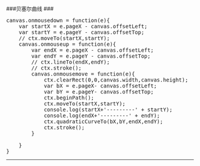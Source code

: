 ###贝塞尔曲线 ###
<pre>
canvas.onmousedown = function(e){
    var startX = e.pageX - canvas.offsetLeft;
    var startY = e.pageY - canvas.offsetTop;
    // ctx.moveTo(startX,startY);
    canvas.onmouseup = function(e){
        var endX = e.pageX - canvas.offsetLeft;
        var endY = e.pageY - canvas.offsetTop;
        // ctx.lineTo(endX,endY);
        // ctx.stroke();
        canvas.onmousemove = function(e){
            ctx.clearRect(0,0,canvas.width,canvas.height);
            var bX = e.pageX- canvas.offsetLeft;
            var bY = e.pageY- canvas.offsetTop;
            ctx.beginPath();
            ctx.moveTo(startX,startY);
            console.log(startX+'---------' + startY);
            console.log(endX+'---------' + endY);
            ctx.quadraticCurveTo(bX,bY,endX,endY);
            ctx.stroke();
        }

    }
}
</pre>
***
